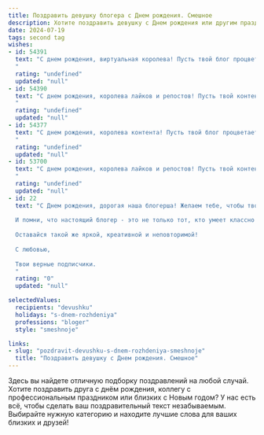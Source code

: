```yaml
---
title: Поздравить девушку блогера c Днем рождения. Смешное
description: Хотите поздравить девушку c Днем рождения или другим праздником? Наш ИИ создаст незабываемое поздравление, а вы обязательно выделитесь среди других.  
date: 2024-07-19
tags: second tag
wishes:
- id: 54391
  text: "С днем рождения, виртуальная королева! Пусть твой блог процветает, а лайки сыплются как снежные хлопья! 🎉  Желаем тебе новых творческих идей, крутых коллабораций и, конечно же, море позитива! 😄
  "
  rating: "undefined"
  updated: "null"
- id: 54390
  text: "С днем рождения, королева лайков и репостов! Пусть твой контент всегда будет вирусным, а подписчики - преданными фанатами!  🎉🍾
  "
  rating: "undefined"
  updated: "null"
- id: 54377
  text: "С днем рождения, королева контента! Пусть твой блог процветает, лайки сыплются, а хейтеры остаются в тихом шоке от твоего таланта! 😜🎂
  "
  rating: "undefined"
  updated: "null"
- id: 53700
  text: "С днем рождения, королева лайков и репостов! Пусть твой контент всегда будет вирусным, а подписчики - преданными, как собаки! 🐶🎉
  "
  rating: "undefined"
  updated: "null"
- id: 22
  text: "С Днем рождения, дорогая наша блогерша! Желаем тебе, чтобы твоя аудитория росла быстрее, чем скорость света, а твои посты становились вируснее, чем самый заразный мем. Пусть твои спонсоры заваливают тебя подарками, а хейтеры захлебываются от зависти.
  
  И помни, что настоящий блогер - это не только тот, кто умеет классно фоткаться и писать остроумные тексты, но и тот, кто умеет вдохновлять и дарить людям позитив.
  
  Оставайся такой же яркой, креативной и неповторимой!
  
  С любовью,
  
  Твои верные подписчики.
  "
  rating: "0"
  updated: "null"

selectedValues:
  recipients: "devushku"
  holidays: "s-dnem-rozhdeniya"
  professions: "bloger"
  style: "smeshnoje"

links:
- slug: "pozdravit-devushku-s-dnem-rozhdeniya-smeshnoje"
  title: "Поздравить девушку c Днем рождения. Смешное"
---
```


Здесь вы найдете отличную подборку поздравлений на любой случай. 
Хотите поздравить друга с днём рождения, коллегу с профессиональным праздником или близких с Новым годом? У нас есть всё, чтобы сделать ваш поздравительный текст незабываемым. Выбирайте нужную категорию и находите лучшие слова для ваших близких и друзей!
